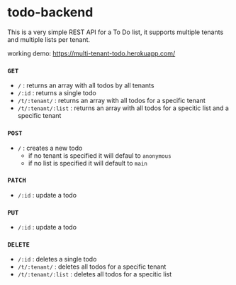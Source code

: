 # todo-backend

This is a very simple REST API for a To Do list, it supports multiple tenants and multiple lists per tenant.

working demo: https://multi-tenant-todo.herokuapp.com/

### `GET`

- `/` : returns an array with all todos by all tenants
- `/:id` : returns a single todo
- `/t/:tenant/` : returns an array with all todos for a specific tenant
- `/t/:tenant/:list` : returns an array with all todos for a specitic list and a specific tenant

### `POST`

- `/` : creates a new todo
  - if no tenant is specified it will defaul to `anonymous`
  - if no list is specified it will default to `main`

### `PATCH`

- `/:id` : update a todo

### `PUT`

- `/:id` : update a todo

### `DELETE`

- `/:id` : deletes a single todo
- `/t/:tenant/` : deletes all todos for a specific tenant
- `/t/:tenant/:list` : deletes all todos for a specitic list
